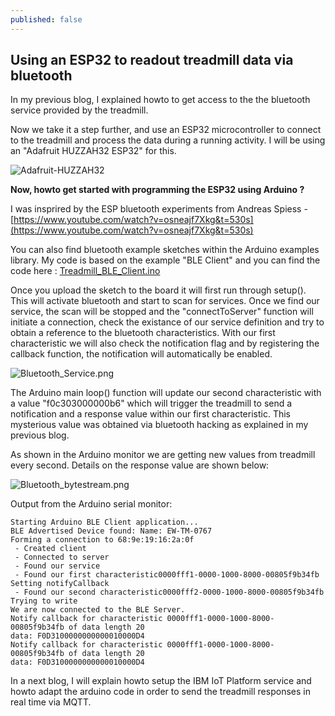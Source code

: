 ```yaml
---
published: false
---
```

## Using an ESP32 to readout treadmill data via bluetooth

In my previous blog, I explained howto to get access to the the bluetooth service provided by the treadmill.

Now we take it a step further, and use an ESP32 microcontroller to connect to the treadmill and process the data during a running activity. I will be using an "Adafruit HUZZAH32 ESP32" for this.

![Adafruit-HUZZAH32]({{site.baseurl}}/images/Adafruit-HUZZAH32.jpg)

**Now, howto get started with programming the ESP32 using Arduino ?**

I was insprired by the ESP bluetooth experiments from Andreas Spiess - 
[https://www.youtube.com/watch?v=osneajf7Xkg&t=530s](https://www.youtube.com/watch?v=osneajf7Xkg&t=530s)

You can also find bluetooth example sketches within the Arduino examples library. 
My code is based on the example "BLE Client" and you can find the code here : [Treadmill_BLE_Client.ino](https://github.com/yvesdebeer/Treadmill-Bluetooth-IoT/blob/master/Treadmill_BLE_client/Treadmill_BLE_client.ino)

Once you upload the sketch to the board it will first run through setup().
This will activate bluetooth and start to scan for services. Once we find our service, the scan will be stopped and the "connectToServer" function will initiate a connection, check the existance of our service definition and try to obtain a reference to the bluetooth characteristics. With our first characteristic we will also check the notification flag and by registering the callback function, the notification will automatically be enabled.

![Bluetooth_Service.png]({{site.baseurl}}/images/Bluetooth_Service.png)

The Arduino main loop() function will update our second characteristic with a value "f0c303000000b6" which will trigger the treadmill to send a notification and a response value within our first characteristic.
This mysterious value was obtained via bluetooth hacking as explained in my previous blog.

As shown in the Arduino monitor we are getting new values from treadmill every second. Details on the response value are shown below:

![Bluetooth_bytestream.png]({{site.baseurl}}/images/Bluetooth_bytestream.png)

Output from the Arduino serial monitor:

	Starting Arduino BLE Client application...
    BLE Advertised Device found: Name: EW-TM-0767
    Forming a connection to 68:9e:19:16:2a:0f
     - Created client
     - Connected to server
     - Found our service
     - Found our first characteristic0000fff1-0000-1000-8000-00805f9b34fb
    Setting notifyCallback
     - Found our second characteristic0000fff2-0000-1000-8000-00805f9b34fb
    Trying to write
    We are now connected to the BLE Server.
    Notify callback for characteristic 0000fff1-0000-1000-8000-00805f9b34fb of data length 20
    data: F0D3100000000000010000D4
    Notify callback for characteristic 0000fff1-0000-1000-8000-00805f9b34fb of data length 20
    data: F0D3100000000000010000D4


In a next blog, I will explain howto setup the IBM IoT Platform service and howto adapt the arduino code in order to send the treadmill responses in real time via MQTT.




